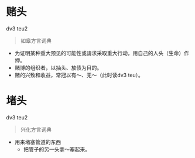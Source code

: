 # 赌头
dv3 teu2
> 如皋方言词典
- 为证明某种重大预见的可能性或请求采取重大行动，用自己的人头（生命）作押。
- 赌博的组织者，以抽头、放债为目的。
- 赌的兴致和收益，常冠以有～、无～（此时读dv3 teu）。

# 堵头
dv3 teu2
> 兴化方言词典
- 用来堵塞管道的东西
  - 把管子的另一头拿～塞起来。

